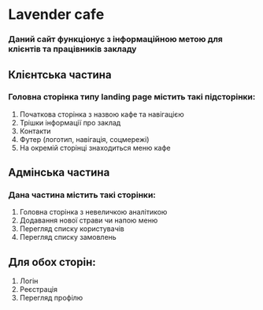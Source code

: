 # Lavender cafe

### Даний сайт функціонує з інформаційною метою для клієнтів та працівників закладу

## Клієнтська частина
### Головна сторінка типу landing page містить такі підсторінки:
1. Початкова сторінка з назвою кафе та навігацією
2. Трішки інформації про заклад
3. Контакти
4. Футер (логотип, навігація, соцмережі)
5. На окремій сторінці знаходиться меню кафе

## Адмінська частина
### Дана частина містить такі сторінки:
1. Головна сторінка з невеличкою аналітикою
2. Додавання нової страви чи напою меню
3. Перегляд списку користувачів
4. Перегляд списку замовлень

## Для обох сторін:
1. Логін
2. Реєстрація
3. Перегляд профілю